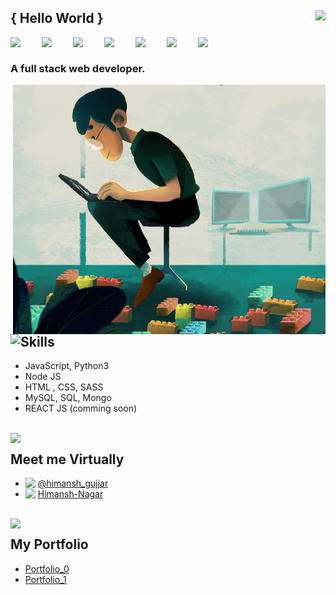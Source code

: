 ## { Hello World }<img align="right" src="https://img.icons8.com/bubbles/50/000000/india.png"/>

<img align="left" width="50px" src="https://img.icons8.com/dusk/64/000000/h.png"/>
<img align="left" width="50px" src="https://img.icons8.com/dusk/64/000000/i.png"/>
<img align="left" width="50px" src="https://img.icons8.com/dusk/64/000000/m.png"/>
<img align="left" width="50px" src="https://img.icons8.com/dusk/64/000000/a.png"/>
<img align="left" width="50px" src="https://img.icons8.com/dusk/64/000000/n.png"/>
<img align="left" width="50px" src="https://img.icons8.com/dusk/64/000000/s.png"/>
<img align="left" width="50px" src="https://img.icons8.com/dusk/64/000000/h.png"/>

<br/>

### A full stack web developer.

<img width="500px"  align="right" src="./assets/me.png"/>

<br/>

<img align="left" src="https://img.icons8.com/nolan/40/enlightened.png" />

## Skills

- JavaScript, Python3
- Node JS
- HTML , CSS, SASS
- MySQL, SQL, Mongo
- REACT JS (comming soon)

<br/>
<img align="left" width="36px"  src="https://img.icons8.com/color/48/000000/share-2.png"/>

## Meet me Virtually

- <img  align="left" width="20px" src="https://img.icons8.com/color/48/000000/instagram.png"/>[@himansh_gujjar](https://instagram.comhimansh_gujjar)
- <img align="left" width="20px" src="https://img.icons8.com/color/48/000000/linkedin.png"/>[Himansh-Nagar](https://www.linkedin.com/in/himansh-nagar/)

<br/>

<img align="left" width="36px" src="https://img.icons8.com/color//000000/user-male-circle--v1.png"/>

## My Portfolio

- [Portfolio_0](http://dreamdesigner.glitch.me/)
- [Portfolio_1](https://himansh-portfolio.netlify.app/)
